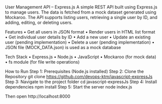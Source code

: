 User Management API – Express.js
A simple REST API built using Express.js to manage users. The data is fetched from a mock dataset generated using Mockaroo. The API supports listing users, retrieving a single user by ID, and adding, editing, or deleting users.

Features
• Get all users in JSON format
• Render users in HTML list format
• Get individual user details by ID
• Add a new user
• Update an existing user (pending implementation)
• Delete a user (pending implementation)
• JSON file (MOCK_DATA.json) is used as a mock database

Tech Stack
• Express.js
• Node.js
• JavaScript
• Mockaroo (for mock data)
• fs module (for file write operations)

How to Run
Step 1: Prerequisites (Node.js installed)
Step 2: Clone the Repository
git clone https://github.com/devops-ktm/javascript-expressJs
Step 3: Navigate to the project folder
cd javascript-expressJs
Step 4: Install dependencies
npm install
Step 5: Start the server
node index.js

Then open http://localhost:8000
